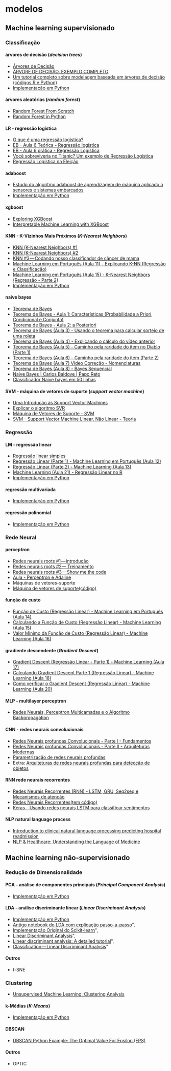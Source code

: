 # modelos

## Machine learning supervisionado

### Classificação

#### árvores de decisão \(_decision trees_\)

* [Árvores de Decisão](https://medium.com/machine-learning-beyond-deep-learning/%C3%A1rvores-de-decis%C3%A3o-3f52f6420b69)
* [ÁRVORE DE DECISÃO. EXEMPLO COMPLETO](https://www.youtube.com/watch?v=_ICNdRrl68k)
* [Um tutorial completo sobre modelagem baseada em árvores de decisão \(códigos R e Python\)](https://www.vooo.pro/insights/um-tutorial-completo-sobre-a-modelagem-baseada-em-tree-arvore-do-zero-em-r-python/)
* [Implementação em Python](https://github.com/arnaldog12/Machine_Learning/blob/master/Decision%20Trees.ipynb)

#### árvores aleatórias \(_random forest_\)

* [Random Forest From Scratch](https://machinelearningmastery.com/implement-random-forest-scratch-python/)
* [Random Forest in Python](https://towardsdatascience.com/random-forest-in-python-24d0893d51c0)

#### LR - regressão logística

* [O que é uma regressão logística?](http://carloscollares.blogspot.com/2011/05/o-que-e-uma-regressao-logistica.html)
* [EB - Aula 6 Teórica - Regressão logística](https://www.youtube.com/watch?v=Fs8LhzhEMwI)
* [EB - Aula 6 prática - Regressão Logística](https://www.youtube.com/watch?v=CVL5vj1N1U8)
* [Você sobreviveria no Titanic? Um exemplo de Regressão Logística](http://www.abgconsultoria.com.br/blog/voce-sobreviveria-no-titanic-um-exemplo-de-regressao-logistica/)
* [Regressão Logística na Eleição](https://medium.com/@silviocesar_75950/regress%C3%A3o-log%C3%ADstica-na-elei%C3%A7%C3%A3o-3d8011469712)

#### adaboost

* [Estudo do algoritmo adaboost de aprendizagem de máquina aplicado a sensores e sistemas embarcados](http://www.teses.usp.br/teses/disponiveis/3/3152/tde-12062012-163740/pt-br.php)
* [Implementação em Python](https://github.com/arnaldog12/Machine_Learning/blob/master/Adaboost.ipynb)

#### xgboost

* [Exploring XGBoost](https://towardsdatascience.com/exploring-xgboost-4baf9ace0cf6)
* [Interpretable Machine Learning with XGBoost](https://towardsdatascience.com/interpretable-machine-learning-with-xgboost-9ec80d148d27)

#### KNN - K-Vizinhos Mais Próximos \(_K-Nearest Neighbors_\)

* [KNN \(K-Nearest Neighbors\) \#1](https://medium.com/brasil-ai/knn-k-nearest-neighbors-1-e140c82e9c4e)
* [KNN \(K-Nearest Neighbors\) \#2](https://medium.com/brasil-ai/knn-k-nearest-neighbors-2-f2ab9e5662b)
* [KNN \#3 — Codando nosso classificador de câncer de mama](https://medium.com/brasil-ai/knn-3-codando-nosso-classificador-de-c%C3%A2ncer-de-mama-eadd3b41b54b)
* [Machine Learning em Português \(Aula 11\) - Explicando K-NN \(Regressão e Classificação\)](https://www.youtube.com/watch?v=bzIsfLgTEQw)
* [Machine Learning em Português \(Aula 15\) - K-Nearest Neighbors \(Regressão - Parte 2\)](https://www.youtube.com/watch?v=Cz6NCHSY0Z0)
* [Implementação em Python](https://github.com/arnaldog12/Machine_Learning/blob/master/KNN.ipynb)

#### naive bayes

* [Teorema de Bayes](https://www.youtube.com/watch?v=9OOZf4klOeM)
* [Teorema de Bayes - Aula 1: Características \(Probabilidade a Priori, Condicional e Conjunta\)](https://www.youtube.com/watch?v=78R1yNVGnSk&t=244s)
* [Teorema de Bayes - Aula 2: a Posteriori](https://www.youtube.com/watch?v=mTfI6ggVNyQ&list=PL4OAe-tL47sadpBP4atfVFBbKm-Fh160J&index=2)
* [Teorema de Bayes \(Aula 3\) - Usando o teorema para calcular sorteio de uma roleta](https://www.youtube.com/watch?v=Buvp2kFnIbs&index=3&list=PL4OAe-tL47sadpBP4atfVFBbKm-Fh160J)
* [Teorema de Bayes \(Aula 4\) - Explicando o cálculo do vídeo anterior](https://www.youtube.com/watch?v=WZLf5sSIzAc&index=4&list=PL4OAe-tL47sadpBP4atfVFBbKm-Fh160J)
* [Teorema de Bayes \(Aula 5\) - Caminho pela raridade do item no Diablo \(Parte 1\)](https://www.youtube.com/watch?v=dNLqMphjUjw&index=5&list=PL4OAe-tL47sadpBP4atfVFBbKm-Fh160J)
* [Teorema de Bayes \(Aula 6\) - Caminho pela raridade do item \(Parte 2\)](https://www.youtube.com/watch?v=X1I29qqXszs&index=6&list=PL4OAe-tL47sadpBP4atfVFBbKm-Fh160J)
* [Teorema de Bayes \(Aula 7\) Vídeo Correção - Nomenclaturas](https://www.youtube.com/watch?v=Wcb4_pnADEE&index=7&list=PL4OAe-tL47sadpBP4atfVFBbKm-Fh160J)
* [Teorema de Bayes \(Aula 8\) - Bayes Sequencial](https://www.youtube.com/watch?v=Y1DnDnCYeQU&list=PL4OAe-tL47sadpBP4atfVFBbKm-Fh160J&index=8)
* [Naive Bayes \| Carlos Baldove \| Papo Reto](https://www.youtube.com/watch?v=3HJVRBEMwoU)
* [Classificador Naive bayes em 50 linhas](https://imasters.com.br/desenvolvimento/classificador-naive-bayes-em-50-linhas)

#### SVM - máquina de vetores de suporte \(_support vector machine_\)

* [Uma Introdução às Support Vector Machines](https://www.mql5.com/pt/articles/584)
* [Explicar o algoritmo SVR](https://pt.stackoverflow.com/a/40149/20728)
* [Máquina de Vetores de Suporte - SVM](https://www.youtube.com/watch?v=4Zh7UeHqHvc)
* [SVM - Support Vector Machine Linear, Não Linear - Teoria](https://www.youtube.com/watch?v=cB__Oa85htg)

### Regressão

#### LM - regressão linear

* [Regressão linear simples](https://medium.com/ensina-ai/regress%C3%A3o-linear-simples-4cac67c4488c)
* [Regressão Linear \(Parte 1\) - Machine Learning em Português \(Aula 12\)](https://www.youtube.com/watch?v=MgtIdBrf0v8)
* [Regressão Linear \(Parte 2\) - Machine Learning \(Aula 13\)](https://www.youtube.com/watch?v=jh4m0WN-n48)
* [Machine Learning \(Aula 21\) - Regressão Linear no R](https://www.youtube.com/watch?v=Km1HoKVkd6k)
* [Implementação em Python](https://github.com/arnaldog12/Machine_Learning/blob/master/Regress%C3%A3o%20Linear.ipynb)

#### regressão multivariada

* [Implementação em Python](https://github.com/arnaldog12/Machine_Learning/blob/master/Regress%C3%A3o%20Multilinear.ipynb)

#### regressão polinomial

* [Implementação em Python](https://github.com/arnaldog12/Machine_Learning/blob/master/Regress%C3%A3o%20Polinomial.ipynb)

### Rede Neural

#### perceptron

* [Redes neurais roots \#1 — introdução](https://medium.com/ensina-ai/redes-neurais-roots-1-introdu%C3%A7%C3%A3o-ffdd6f8b9f01)
* [Redes neurais roots \#2— Treinamento](https://medium.com/ensina-ai/redes-neurais-roots-2-treinamento-3161a439c4f3)
* [Redes neurais roots \#3 — Show me the code](https://medium.com/ensina-ai/redes-neurais-roots-3-show-me-the-code-e56359310083)
* [Aula - Perceptron e Adaline](https://www.youtube.com/watch?v=6yYUc6nU3Cw&list=PLSZEVLiOtIgF19_cPrvhJC2bWn-dUh1zB&index=2&t=0s)
* Máquinas de vetores-suporte
* [Máquina de vetores de suporte\(código\)](http://artificiencia.com/aprenda/maquina-de-vetores-de-suporte/)

#### função de custo

* [Função de Custo \(Regressão Linear\) - Machine Learning em Português \(Aula 14\)](https://www.youtube.com/watch?v=jSaJjshIAUw)
* [Calculando a Função de Custo \(Regressão Linear\) - Machine Learning \(Aula 15\)](https://www.youtube.com/watch?v=kHfhMsCoUus)
* [Valor Mínimo da Função de Custo \(Regressão Linear\) - Machine Learning \(Aula 16\)](https://www.youtube.com/watch?v=ikmxun1t-HM)

#### gradiente descendente \(_Gradient Descent_\)

* [Gradient Descent \(Regressão Linear - Parte 1\) - Machine Learning \(Aula 17\)](https://www.youtube.com/watch?v=xdDL_8Sg6JI&t=404s)
* [Calculando Gradient Descent Parte 1 \(Regressão Linear\) - Machine Learning \(Aula 18\)](https://www.youtube.com/watch?v=6lbX-MI5B6M)
* [Como verificar o Gradient Descent \(Regressão Linear\) - Machine Learning \(Aula 20\)](https://www.youtube.com/watch?v=yraCrOa3mzk)

#### MLP - multilayer perceptron

* [Redes Neurais, Perceptron Multicamadas e o Algoritmo Backpropagation](https://medium.com/ensina-ai/redes-neurais-perceptron-multicamadas-e-o-algoritmo-backpropagation-eaf89778f5b8)

#### CNN - redes neurais convolucionais

* [Redes Neurais profundas Convolucionais - Parte I - Fundamentos](https://www.youtube.com/watch?v=n4rmrZg1_58&list=PLSZEVLiOtIgF19_cPrvhJC2bWn-dUh1zB&index=5&t=1s)
* [Redes Neurais profundas Convolucionais - Parte II - Arquiteturas Modernas](https://www.youtube.com/watch?v=0XUrLfQXzcw&list=PLSZEVLiOtIgF19_cPrvhJC2bWn-dUh1zB&index=5)
* [Parametrização de redes neurais profundas](https://www.youtube.com/watch?v=qDmKwmkc4vs&list=PLSZEVLiOtIgF19_cPrvhJC2bWn-dUh1zB&index=7)
* Extra: [Arquiteturas de redes neurais profundas para detecção de objetos](https://www.youtube.com/watch?v=BhwppCyV2iI&list=PLSZEVLiOtIgF19_cPrvhJC2bWn-dUh1zB&index=8)

#### RNN rede neurais recorrentes

* [Redes Neurais Recorrentes \(RNN\) - LSTM, GRU, Seq2seq e Mecanismos de atenção](https://www.youtube.com/watch?v=94hG00EJFNo&list=PLSZEVLiOtIgF19_cPrvhJC2bWn-dUh1zB&index=6)
* [Redes Neurais Recorrentes\(tem código\)](https://www.youtube.com/watch?v=bDDP0m4jjH0)
* [Keras - Usando redes neurais LSTM para classificar sentimentos](https://www.youtube.com/watch?v=bIcadBu--u8)

#### NLP natural language process

* [Introduction to clinical natural language processing predicting hospital readmission](https://towardsdatascience.com/introduction-to-clinical-natural-language-processing-predicting-hospital-readmission-with-1736d52bc709?source=bookmarks---------58-----------------------)
* [NLP & Healthcare: Understanding the Language of Medicine](https://medium.com/curai-tech/nlp-healthcare-understanding-the-language-of-medicine-e9917bbf49e7)

## Machine learning não-supervisionado

### Redução de Dimensionalidade

#### PCA - análise de componentes principais \(_Principal Component Analysis_\)

* [Implementação em Python](https://github.com/arnaldog12/Machine_Learning/blob/master/PCA.ipynb)

#### LDA - análise discriminante linear \(_Linear Discriminant Analysis_\)

* [Implementação em Python](https://github.com/arnaldog12/Machine_Learning/blob/master/LDA.ipynb)
* [Antigo notebook do LDA com explicação passo-a-passo](https://github.com/arnaldog12/Machine_Learning/blob/a0d4999fc7efc51ce6a44acac9282e8dc512fa45/LDA.ipynb)",
* [Implementação Original do Scikit-learn](https://github.com/scikit-learn/scikit-learn/blob/master/sklearn/discriminant_analysis.py)",
* [Linear Discriminant Analysis](https://sebastianraschka.com/Articles/2014_python_lda.html)",
* [Linear discriminant analysis: A detailed tutorial](https://www.researchgate.net/publication/316994943_Linear_discriminant_analysis_A_detailed_tutorial)",
* [Classification — Linear Discriminant Analysis](https://towardsdatascience.com/classification-part-2-linear-discriminant-analysis-ea60c45b9ee5)"

#### Outros

* t-SNE

### Clustering

* [Unsupervised Machine Learning: Clustering Analysis](https://towardsdatascience.com/unsupervised-machine-learning-clustering-analysis-d40f2b34ae7e)

#### k-Médias \(_K-Means_\)

* [Implementação em Python](https://github.com/arnaldog12/Machine_Learning/blob/master/K-Means.ipynb)

#### DBSCAN

* [DBSCAN Python Example: The Optimal Value For Epsilon \(EPS\)](https://towardsdatascience.com/machine-learning-clustering-dbscan-determine-the-optimal-value-for-epsilon-eps-python-example-3100091cfbc?source=bookmarks---------1-----------------------)

#### Outros

* OPTIC

